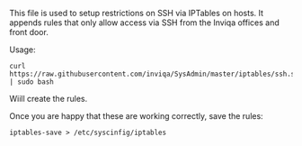 This file is used to setup restrictions on SSH via IPTables on hosts. It appends rules that only allow access via SSH from the Inviqa offices and front door.

Usage:

```
curl https://raw.githubusercontent.com/inviqa/SysAdmin/master/iptables/ssh.sh | sudo bash
```
Wiill create the rules.

Once you are happy that these are working correctly, save the rules:
```
iptables-save > /etc/syscinfig/iptables
```

